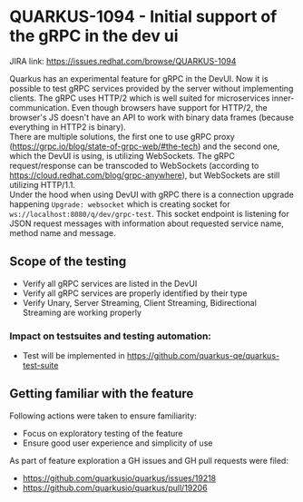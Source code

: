 # QUARKUS-1094 - Initial support of the gRPC in the dev ui

JIRA link: https://issues.redhat.com/browse/QUARKUS-1094

Quarkus has an experimental feature for gRPC in the DevUI. Now it is possible to test gRPC services provided by the server without implementing clients. The gRPC uses HTTP/2 which is well suited for microservices inner-communication. Even though browsers have support for HTTP/2, the browser's JS doesn't have an API to work with binary data frames (because everything in HTTP2 is binary).  
There are multiple solutions, the first one to use gRPC proxy (https://grpc.io/blog/state-of-grpc-web/#the-tech) and the second one, which the DevUI is using, is utilizing WebSockets. The gRPC request/response can be transcoded to WebSockets (according to https://cloud.redhat.com/blog/grpc-anywhere), but WebSockets are still utilizing HTTP/1.1.  
Under the hood when using DevUI with gRPC there is a connection upgrade happening `Upgrade: websocket` which is creating socket for `ws://localhost:8080/q/dev/grpc-test`. This socket endpoint is listening for JSON request messages with information about requested service name, method name and message.

## Scope of the testing
- Verify all gRPC services are listed in the DevUI
- Verify all gRPC services are properly identified by their type
- Verify Unary, Server Streaming, Client Streaming, Bidirectional Streaming are working properly


### Impact on testsuites and testing automation:
- Test will be implemented in https://github.com/quarkus-qe/quarkus-test-suite

## Getting familiar with the feature
Following actions were taken to ensure familiarity:
 - Focus on exploratory testing of the feature
 - Ensure good user experience and simplicity of use

As part of feature exploration a GH issues and GH pull requests were filed:
 - https://github.com/quarkusio/quarkus/issues/19218
 - https://github.com/quarkusio/quarkus/pull/19206